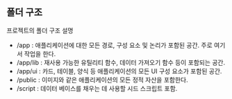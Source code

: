 ## 폴더 구조

프로젝트의 폴더 구조 설명

- /app : 애플리케이션에 대한 모든 경로, 구성 요소 및 논리가 포함된 공간. 주로 여기서 작업을 한다.
- /app/lib : 재사용 가능한 유틸리티 함수, 데이터 가져오기 함수 등이 포함되는 공간.
- /app/ui : 카드, 테이블, 양식 등 애플리케이션의 모든 UI 구성 요소가 포함된 공간.
- /public : 이미지와 같은 애플리케이션의 모든 정적 자산을 포함한다.
- /script : 데이터 베이스를 채우는 데 사용할 시드 스크립트 포함.
